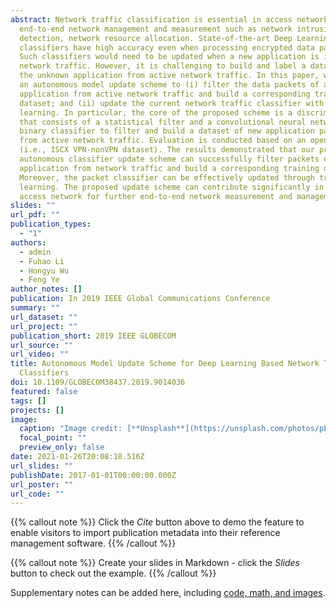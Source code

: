 ```yaml
---
abstract: Network traffic classification is essential in access network for
  end-to-end network management and measurement such as network intrusion
  detection, network resource allocation. State-of-the-art Deep Learning based
  classifiers have high accuracy even when processing encrypted data packets.
  Such classifiers would need to be updated when a new application is in the
  network traffic. However, it is challenging to build and label a dataset of
  the unknown application from active network traffic. In this paper, we propose
  an autonomous model update scheme to (i) filter the data packets of a new
  application from active network traffic and build a corresponding training
  dataset; and (ii) update the current network traffic classifier with transfer
  learning. In particular, the core of the proposed scheme is a discriminator
  that consists of a statistical filter and a convolutional neural network based
  binary classifier to filter and build a dataset of new application packets
  from active network traffic. Evaluation is conducted based on an open dataset
  (i.e., ISCX VPN-nonVPN dataset). The results demonstrated that our proposed
  autonomous classifier update scheme can successfully filter packets of a new
  application from network traffic and build a corresponding training dataset.
  Moreover, the packet classifier can be effectively updated through transfer
  learning. The proposed update scheme can contribute significantly in the
  access network for further end-to-end network measurement and management.
slides: ""
url_pdf: ""
publication_types:
  - "1"
authors:
  - admin
  - Fuhao Li
  - Hongyu Wu
  - Feng Ye
author_notes: []
publication: In 2019 IEEE Global Communications Conference
summary: ""
url_dataset: ""
url_project: ""
publication_short: 2019 IEEE GLOBECOM
url_source: ""
url_video: ""
title: Autonomous Model Update Scheme for Deep Learning Based Network Traffic
  Classifiers
doi: 10.1109/GLOBECOM38437.2019.9014036
featured: false
tags: []
projects: []
image:
  caption: "Image credit: [**Unsplash**](https://unsplash.com/photos/pLCdAaMFLTE)"
  focal_point: ""
  preview_only: false
date: 2021-01-26T20:08:18.516Z
url_slides: ""
publishDate: 2017-01-01T00:00:00.000Z
url_poster: ""
url_code: ""
---
```


{{% callout note %}}
Click the *Cite* button above to demo the feature to enable visitors to import publication metadata into their reference management software.
{{% /callout %}}

{{% callout note %}}
Create your slides in Markdown - click the *Slides* button to check out the example.
{{% /callout %}}

Supplementary notes can be added here, including [code, math, and images](https://wowchemy.com/docs/writing-markdown-latex/).
